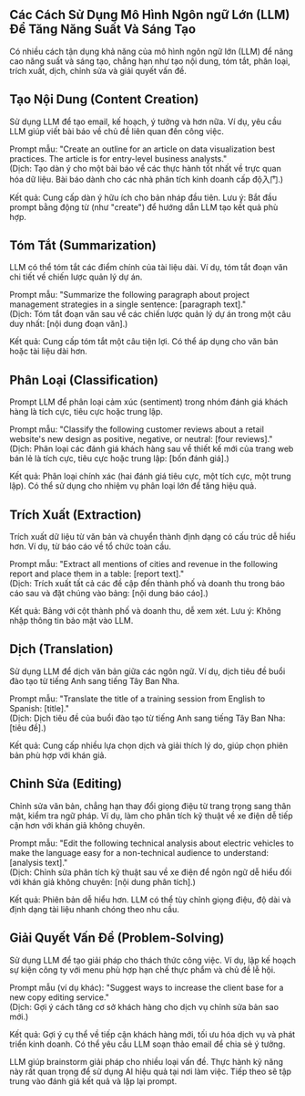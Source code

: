 ## Các Cách Sử Dụng Mô Hình Ngôn ngữ Lớn (LLM) Để Tăng Năng Suất Và Sáng Tạo

Có nhiều cách tận dụng khả năng của mô hình ngôn ngữ lớn (LLM) để nâng cao năng suất và sáng tạo, chẳng hạn như tạo nội dung, tóm tắt, phân loại, trích xuất, dịch, chỉnh sửa và giải quyết vấn đề.

## Tạo Nội Dung (Content Creation)

Sử dụng LLM để tạo email, kế hoạch, ý tưởng và hơn nữa. Ví dụ, yêu cầu LLM giúp viết bài báo về chủ đề liên quan đến công việc.

Prompt mẫu: "Create an outline for an article on data visualization best practices. The article is for entry-level business analysts."  
(Dịch: Tạo dàn ý cho một bài báo về các thực hành tốt nhất về trực quan hóa dữ liệu. Bài báo dành cho các nhà phân tích kinh doanh cấp độ入门.)

Kết quả: Cung cấp dàn ý hữu ích cho bản nháp đầu tiên. Lưu ý: Bắt đầu prompt bằng động từ (như "create") để hướng dẫn LLM tạo kết quả phù hợp.

## Tóm Tắt (Summarization)

LLM có thể tóm tắt các điểm chính của tài liệu dài. Ví dụ, tóm tắt đoạn văn chi tiết về chiến lược quản lý dự án.

Prompt mẫu: "Summarize the following paragraph about project management strategies in a single sentence: [paragraph text]."  
(Dịch: Tóm tắt đoạn văn sau về các chiến lược quản lý dự án trong một câu duy nhất: [nội dung đoạn văn].)

Kết quả: Cung cấp tóm tắt một câu tiện lợi. Có thể áp dụng cho văn bản hoặc tài liệu dài hơn.

## Phân Loại (Classification)

Prompt LLM để phân loại cảm xúc (sentiment) trong nhóm đánh giá khách hàng là tích cực, tiêu cực hoặc trung lập.

Prompt mẫu: "Classify the following customer reviews about a retail website's new design as positive, negative, or neutral: [four reviews]."  
(Dịch: Phân loại các đánh giá khách hàng sau về thiết kế mới của trang web bán lẻ là tích cực, tiêu cực hoặc trung lập: [bốn đánh giá].)

Kết quả: Phân loại chính xác (hai đánh giá tiêu cực, một tích cực, một trung lập). Có thể sử dụng cho nhiệm vụ phân loại lớn để tăng hiệu quả.

## Trích Xuất (Extraction)

Trích xuất dữ liệu từ văn bản và chuyển thành định dạng có cấu trúc dễ hiểu hơn. Ví dụ, từ báo cáo về tổ chức toàn cầu.

Prompt mẫu: "Extract all mentions of cities and revenue in the following report and place them in a table: [report text]."  
(Dịch: Trích xuất tất cả các đề cập đến thành phố và doanh thu trong báo cáo sau và đặt chúng vào bảng: [nội dung báo cáo].)

Kết quả: Bảng với cột thành phố và doanh thu, dễ xem xét. Lưu ý: Không nhập thông tin bảo mật vào LLM.

## Dịch (Translation)

Sử dụng LLM để dịch văn bản giữa các ngôn ngữ. Ví dụ, dịch tiêu đề buổi đào tạo từ tiếng Anh sang tiếng Tây Ban Nha.

Prompt mẫu: "Translate the title of a training session from English to Spanish: [title]."  
(Dịch: Dịch tiêu đề của buổi đào tạo từ tiếng Anh sang tiếng Tây Ban Nha: [tiêu đề].)

Kết quả: Cung cấp nhiều lựa chọn dịch và giải thích lý do, giúp chọn phiên bản phù hợp với khán giả.

## Chỉnh Sửa (Editing)

Chỉnh sửa văn bản, chẳng hạn thay đổi giọng điệu từ trang trọng sang thân mật, kiểm tra ngữ pháp. Ví dụ, làm cho phân tích kỹ thuật về xe điện dễ tiếp cận hơn với khán giả không chuyên.

Prompt mẫu: "Edit the following technical analysis about electric vehicles to make the language easy for a non-technical audience to understand: [analysis text]."  
(Dịch: Chỉnh sửa phân tích kỹ thuật sau về xe điện để ngôn ngữ dễ hiểu đối với khán giả không chuyên: [nội dung phân tích].)

Kết quả: Phiên bản dễ hiểu hơn. LLM có thể tùy chỉnh giọng điệu, độ dài và định dạng tài liệu nhanh chóng theo nhu cầu.

## Giải Quyết Vấn Đề (Problem-Solving)

Sử dụng LLM để tạo giải pháp cho thách thức công việc. Ví dụ, lập kế hoạch sự kiện công ty với menu phù hợp hạn chế thực phẩm và chủ đề lễ hội.

Prompt mẫu (ví dụ khác): "Suggest ways to increase the client base for a new copy editing service."  
(Dịch: Gợi ý cách tăng cơ sở khách hàng cho dịch vụ chỉnh sửa bản sao mới.)

Kết quả: Gợi ý cụ thể về tiếp cận khách hàng mới, tối ưu hóa dịch vụ và phát triển kinh doanh. Có thể yêu cầu LLM soạn thảo email để chia sẻ ý tưởng.

LLM giúp brainstorm giải pháp cho nhiều loại vấn đề. Thực hành kỹ năng này rất quan trọng để sử dụng AI hiệu quả tại nơi làm việc. Tiếp theo sẽ tập trung vào đánh giá kết quả và lặp lại prompt.